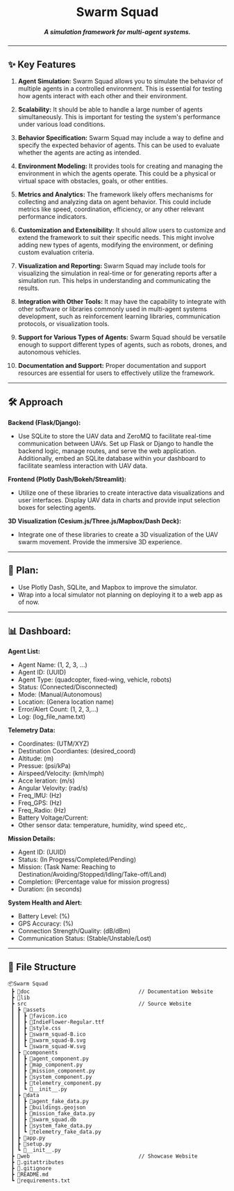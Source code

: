 <h1 align="center">Swarm Squad</h1>
<h5 align="center">A simulation framework for multi-agent systems.</h5>

---

## ✨ Key Features

1. **Agent Simulation:** Swarm Squad allows you to simulate the behavior of multiple agents in a controlled environment. This is essential for testing how agents interact with each other and their environment.

2. **Scalability:** It should be able to handle a large number of agents simultaneously. This is important for testing the system's performance under various load conditions.

3. **Behavior Specification:** Swarm Squad may include a way to define and specify the expected behavior of agents. This can be used to evaluate whether the agents are acting as intended.

4. **Environment Modeling:** It provides tools for creating and managing the environment in which the agents operate. This could be a physical or virtual space with obstacles, goals, or other entities.

5. **Metrics and Analytics:** The framework likely offers mechanisms for collecting and analyzing data on agent behavior. This could include metrics like speed, coordination, efficiency, or any other relevant performance indicators.

6. **Customization and Extensibility:** It should allow users to customize and extend the framework to suit their specific needs. This might involve adding new types of agents, modifying the environment, or defining custom evaluation criteria.

7. **Visualization and Reporting:** Swarm Squad may include tools for visualizing the simulation in real-time or for generating reports after a simulation run. This helps in understanding and communicating the results.

8. **Integration with Other Tools:** It may have the capability to integrate with other software or libraries commonly used in multi-agent systems development, such as reinforcement learning libraries, communication protocols, or visualization tools.

9. **Support for Various Types of Agents:** Swarm Squad should be versatile enough to support different types of agents, such as robots, drones, and autonomous vehicles.

10. **Documentation and Support:** Proper documentation and support resources are essential for users to effectively utilize the framework.

---

## 🛠️ Approach

**Backend (Flask/Django):**
   - Use SQLite to store the UAV data and ZeroMQ to facilitate real-time communication between UAVs. Set up Flask or Django to handle the backend logic, manage routes, and serve the web application. Additionally, embed an SQLite database within your dashboard to facilitate seamless interaction with UAV data.

**Frontend (Plotly Dash/Bokeh/Streamlit):**
   - Utilize one of these libraries to create interactive data visualizations and user interfaces. Display UAV data in charts and provide input selection boxes for selecting agents.

**3D Visualization (Cesium.js/Three.js/Mapbox/Dash Deck):**
   - Integrate one of these libraries to create a 3D visualization of the UAV swarm movement. Provide the immersive 3D experience.

---

## 📅 Plan: 
   - Use Plotly Dash, SQLite, and Mapbox to improve the simulator. 
   - Wrap into a local simulator not planning on deploying it to a web app as of now.
---

## 📊 Dashboard:

**Agent List:**
- Agent Name: (1, 2, 3, ...)
- Agent ID: (UUID)
- Agent Type: (quadcopter, fixed-wing, vehicle, robots)
- Status: (Connected/Disconnected)
- Mode: (Manual/Autonomous)
- Location: (Genera location name)
- Error/Alert Count: (1, 2, 3,...)
- Log: (log_file_name.txt)

**Telemetry Data:**	
- Coordinates: (UTM/XYZ)
- Destination Coordiantes: (desired_coord)
- Altitude: (m)
- Pressue: (psi/kPa)
- Airspeed/Velocity: (kmh/mph)
- Acce	leration: (m/s)
- Angular Velovity: (rad/s)
- Freq_IMU: (Hz)
- Freq_GPS: (Hz)
- Freq_Radio: (Hz)
- Battery Voltage/Current:
- Other sensor data: temperature, humidity, wind speed etc,.

**Mission Details:**
- Agent ID: (UUID)
- Status: (In Progress/Completed/Pending)
- Mission: (Task Name: Reaching to Destination/Avoiding/Stopped/Idling/Take-off/Land) 
- Completion: (Percentage value for mission progress)
- Duration: (in seconds)

**System Health and Alert:**
- Battery Level: (%)
- GPS Accuracy: (%)
- Connection Strength/Quality: (dB/dBm)
- Communication Status: (Stable/Unstable/Lost)

---

## 📝 File Structure

```text
📦Swarm Squad
 ┣ 📂doc									  // Documentation Website
 ┣ 📂lib
 ┣ src									  // Source Website
 ┃ ┣ 📂assets
 ┃ ┃ ┣ 📄favicon.ico
 ┃ ┃ ┣ 📄IndieFlower-Regular.ttf
 ┃ ┃ ┣ 📄style.css
 ┃ ┃ ┣ 📄swarm_squad-B.ico
 ┃ ┃ ┣ 📄swarm_squad-B.svg
 ┃ ┃ ┗ 📄swarm_squad-W.svg
 ┃ ┣ 📂components
 ┃ ┃ ┣ 📄agent_component.py
 ┃ ┃ ┣ 📄map_component.py
 ┃ ┃ ┣ 📄mission_component.py
 ┃ ┃ ┣ 📄system_component.py
 ┃ ┃ ┣ 📄telemetry_component.py
 ┃ ┃ ┗ 📄__init__.py
 ┃ ┣ 📂data
 ┃ ┃ ┣ 📄agent_fake_data.py
 ┃ ┃ ┣ 📄buildings.geojson
 ┃ ┃ ┣ 📄mission_fake_data.py
 ┃ ┃ ┣ 📄swarm_squad.db
 ┃ ┃ ┣ 📄system_fake_data.py
 ┃ ┃ ┗ 📄telemetry_fake_data.py
 ┃ ┣ 📄app.py
 ┃ ┣ 📄setup.py
 ┃ ┗ 📄__init__.py
 ┣ 📂web									  // Showcase Website
 ┣ 📄.gitattributes
 ┣ 📄.gitignore
 ┣ 📄README.md
 ┗ 📄requirements.txt
```
